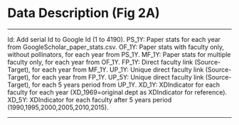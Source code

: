 # Data Description (Fig 2A)

- - -
Id: Add serial Id to Google Id (1 to 4190).
PS_1Y: Paper stats for each year from GoogleScholar_paper_stats.csv.
OF_1Y: Paper stats with faculty only, without pollinators, for each year from PS_1Y.
MF_1Y: Paper stats for multiple faculty only, for each year from OF_1Y.
FP_1Y: Direct faculty link (Source-Target), for each year from MF_1Y.
UP_1Y: Unique direct faculty link (Source-Target), for each year from FP_1Y.
UP_5Y: Unique direct faculty link (Source-Target), for each 5 years period from UP_1Y.
XD_1Y: XDIndicator for each faculty for each year  (XD_1969=original dept as XDIndicator for reference).
XD_5Y: XDIndicator for each faculty after 5 years period (1990,1995,2000,2005,2010,2015).
- - -
